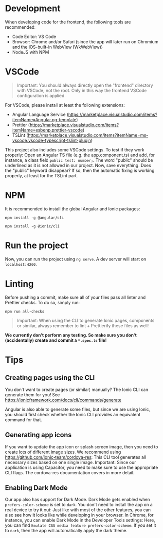 # Development

When developing code for the frontend, the following tools are recommended:

- Code Editor: VS Code
- Browser: Chrome and/or Safari (since the app will later run on Chromium and the iOS-built-in WebView (WkWebView))
- NodeJS with NPM

# VSCode 

> Important: You should always directly open the "frontend" directory with VSCode, not the root. Only in this way the frontend VSCode configuration is applied.

For VSCode, please install at least the following extensions:
- Angular Language Service (https://marketplace.visualstudio.com/items?itemName=Angular.ng-template)
- Prettier (https://marketplace.visualstudio.com/items?itemName=esbenp.prettier-vscode)
- TSLint (https://marketplace.visualstudio.com/items?itemName=ms-vscode.vscode-typescript-tslint-plugin)

This project also includes some VSCode settings. To test if they work properly: Open an Angular TS file (e.g. the app.component.ts) and add, for instance, a class field `public test: number;`. The word "public" should be underlined as it is not allowed in our project. Now, save everything. Does the "public" keyword disappear? If so, then the automatic fixing is working properly, at least for the TSLint part.


# NPM

It is recommended to install the global Angular and Ionic packages:

```
npm install -g @angular/cli
```

```
npm install -g @ionic/cli
````

# Run the project

Now, you can run the project using `ng serve`. A dev server will start on `localhost:4200`.

# Linting

Before pushing a commit, make sure all of your files pass all linter and Prettier checks. To do so, simply run:

```
npm run all-checks
```

> Important: When using the CLI to generate Ionic pages, components or similar, always remember to lint + Prettierify these files as well!

**We currently don't perform any testing. So make sure you don't (accidentally) create and commit a `*.spec.ts` file!**

# Tips

## Creating pages using the CLI

You don't want to create pages (or similar) manually? The Ionic CLI can generate them for you! See https://ionicframework.com/docs/cli/commands/generate

Angular is also able to generate some files, but since we are using Ionic, you should first check whether the Ionic CLI provides an equivalent command for that.

## Generating app icons

If you want to update the app icon or splash screen image, then you need to create lots of different image sizes. We recommend using https://github.com/ionic-team/cordova-res: This CLI tool generates all necessary sizes based on one single image. Important: Since our application is using Capacitor, you need to make sure to use the appropriate CLI flags. The cordova-res documentation covers in more detail.

## Enabling Dark Mode

Our app also has support for Dark Mode. Dark Mode gets enabled when `prefers-color-scheme` is set to `dark`. You don't need to install the app on a real device to try it out: Just like with most of the other features, you can also see how it looks like while developing in your browser. In Chrome, for instance, you can enable Dark Mode in the Developer Tools settings: Here, you can find `Emulate CSS media feature prefers-color-scheme`. If you set it to `dark`, then the app will automatically apply the dark theme.
